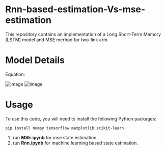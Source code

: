 # Rnn-based-estimation-Vs-mse-estimation

This repository contains an implementation of a Long Short-Term Memory (LSTM) model and MSE merhod for two-link arm.


# Model Details

Equation:

![image](https://github.com/user-attachments/assets/ee703665-e9fc-4a62-a058-3615cb91482e)
![image](https://github.com/user-attachments/assets/4a1639cc-5acf-4815-bef1-9d010562d29a)

# Usage 

To use this code, you will need to install the following Python packages:

```
pip install numpy tensorflow matplotlib scikit-learn
```

1) run **MSE.ipynb** for mse state estimation.
2) run **Rnn.ipynb** for machine learning based state estimation.

